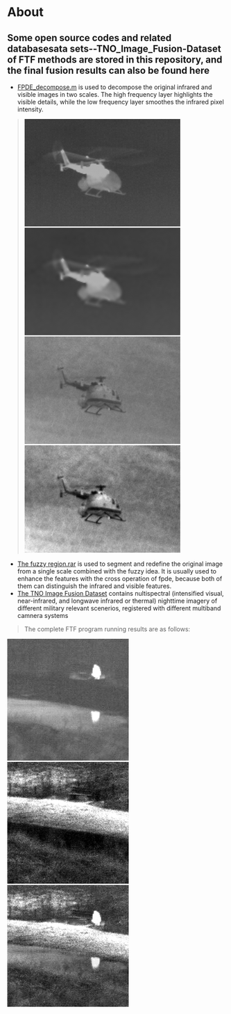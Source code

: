 About
====
Some open source codes and related databasesata sets--TNO_Image_Fusion-Dataset of FTF methods are stored in this repository, and the final fusion results can also be found here
----------
 +  [FPDE_decompose.m](https://github.com/dly31/FTF/blob/master/FPDE_decompose.m) is used to decompose the original infrared and visible images in two scales. The high frequency layer highlights the visible details, while the low frequency layer smoothes the infrared pixel intensity.
  >![IR](https://github.com/dly31/FTF/blob/master/IR.png)![FPDE_low](https://github.com/dly31/FTF/blob/master/FPDE_low.png)
  >![VIS](https://github.com/dly31/FTF/blob/master/VIS.png)![FPDE_high](https://github.com/dly31/FTF/blob/master/FPDE_high.png)
 +  [The fuzzy region.rar](https://github.com/dly31/FTF/blob/master/fuzzy%20region.rar) is used to segment and redefine the original image from a single scale combined with the fuzzy idea. It is usually used to enhance the features with the cross operation of fpde, because both of them can distinguish the infrared and visible features.
 +  [The TNO Image Fusion Dataset](https://figshare.com/articles/TN_Image_Fusion_Dataset/1008029) contains nultispectral (intensified visual, near-infrared, and longwave infrared or thermal) nighttime imagery of different military relevant scenerios, registered with different multiband camnera systems
>The complete FTF program running results are as follows:
>
![Bench_IR](https://github.com/dly31/FTF/blob/master/Bench_IR.tif)![Bench_VIS](https://github.com/dly31/FTF/blob/master/Bench_VIS.tif)![Bench_Fused](https://github.com/dly31/FTF/blob/master/Bench_Fused.png)
